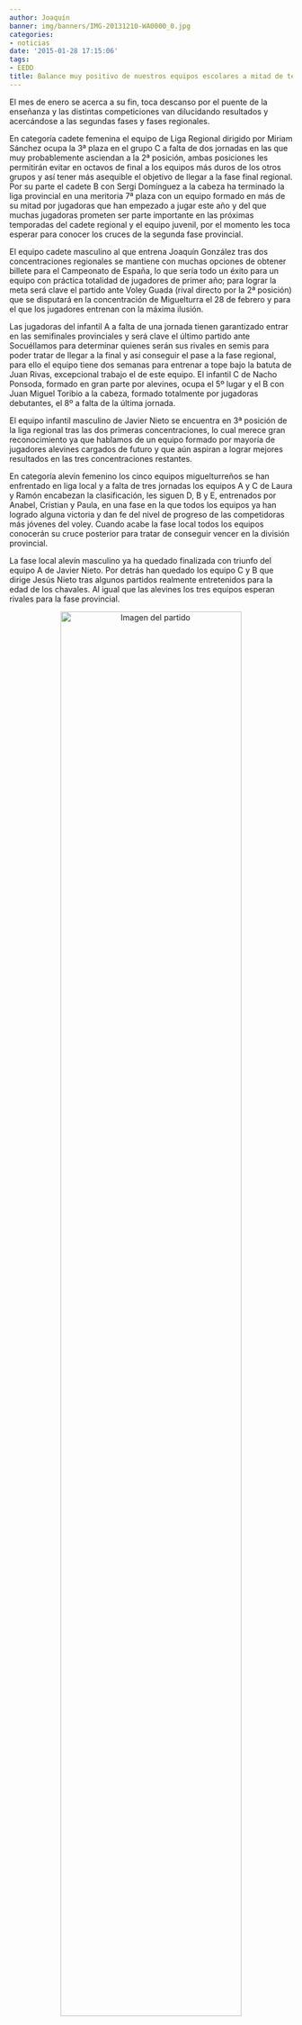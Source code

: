 ```yaml
---
author: Joaquín
banner: img/banners/IMG-20131210-WA0000_0.jpg
categories:
- noticias
date: '2015-01-28 17:15:06'
tags:
- EEDD
title: Balance muy positivo de nuestros equipos escolares a mitad de temporada.
---
```


El mes de enero se acerca a su fin, toca descanso por el puente de la enseñanza y las distintas competiciones van dilucidando resultados y acercándose a las segundas fases y fases regionales.

En categoría cadete femenina el equipo de Liga Regional dirigido por Miriam Sánchez ocupa la 3ª plaza en el grupo C a falta de dos jornadas en las que muy probablemente asciendan a la 2ª posición, ambas posiciones les permitirán evitar en octavos de final a los equipos más duros de los otros grupos y así tener más asequible el objetivo de llegar a la fase final regional. Por su parte el cadete B con Sergi Domínguez a la cabeza ha terminado la liga provincial en una meritoria 7ª plaza con un equipo formado en más de su mitad por jugadoras que han empezado a jugar este año y del que muchas jugadoras prometen ser parte importante en las próximas temporadas del cadete regional y el equipo juvenil, por el momento les toca esperar para conocer los cruces de la segunda fase provincial.

El equipo cadete masculino al que entrena Joaquín González tras dos concentraciones regionales se mantiene con muchas opciones de obtener billete para el Campeonato de España, lo que sería todo un éxito para un equipo con práctica totalidad de jugadores de primer año; para lograr la meta será clave el partido ante Voley Guada (rival directo por la 2ª posición) que se disputará en la concentración de Miguelturra el 28 de febrero y para el que los jugadores entrenan con la máxima ilusión.

Las jugadoras del infantil A a falta de una jornada tienen garantizado entrar en las semifinales provinciales y será clave el último partido ante Socuéllamos para determinar quienes serán sus rivales en semis para poder tratar de llegar a la final y así conseguir el pase a la fase regional, para ello el equipo tiene dos semanas para entrenar a tope bajo la batuta de Juan Rivas, excepcional trabajo el de este equipo. El infantil C de Nacho Ponsoda, formado en gran parte por alevines, ocupa el 5º lugar y el B con Juan Miguel Toribio a la cabeza, formado totalmente por jugadoras debutantes, el 8º a falta de la última jornada.

El equipo infantil masculino de Javier Nieto se encuentra en 3ª posición de la liga regional tras las dos primeras concentraciones, lo cual merece gran reconocimiento ya que hablamos de un equipo  formado por mayoría de jugadores alevines cargados de futuro y que aún aspiran a lograr mejores resultados en las tres concentraciones restantes.

En categoría alevín femenino los cinco equipos miguelturreños se han enfrentado en liga local y a falta de tres jornadas los equipos A y C de Laura y Ramón encabezan la clasificación, les siguen D, B y E, entrenados por Anabel, Cristian y Paula, en una fase en la que todos los equipos ya han logrado alguna victoria y dan fe del nivel de progreso de las competidoras más jóvenes del voley. Cuando acabe la fase local todos los equipos conocerán su cruce posterior para tratar de conseguir vencer en la división provincial.

La fase local alevín masculino ya ha quedado finalizada con triunfo del equipo A de Javier Nieto. Por detrás han quedado los equipo C y B que dirige Jesús Nieto tras algunos partidos realmente entretenidos para la edad de los chavales. Al igual que las alevines los tres equipos esperan rivales para la fase provincial.

<center>
<a target="_new" href="http://www.advmiguelturra.org/img/banners/IMG-20131210-WA0000_0.jpg"> 
<img alt="Imagen del partido" width="80%" align="center" src="http://www.advmiguelturra.org/img/banners/IMG-20131210-WA0000_0.jpg"/> </a> </center>


